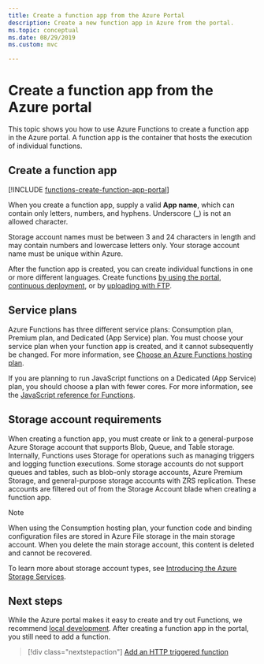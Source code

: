 ```yaml
---
title: Create a function app from the Azure Portal 
description: Create a new function app in Azure from the portal. 
ms.topic: conceptual
ms.date: 08/29/2019
ms.custom: mvc

---
```

# Create a function app from the Azure portal

This topic shows you how to use Azure Functions to create a function app in the Azure portal. A function app is the container that hosts the execution of individual functions. 

## Create a function app

[!INCLUDE [functions-create-function-app-portal](../../includes/functions-create-function-app-portal.md)]

When you create a function app, supply a valid **App name**, which can contain only letters, numbers, and hyphens. Underscore (**_**) is not an allowed character.

Storage account names must be between 3 and 24 characters in length and may contain numbers and lowercase letters only. Your storage account name must be unique within Azure. 

After the function app is created, you can create individual functions in one or more different languages. Create functions [by using the portal](functions-create-first-azure-function.md#create-function), [continuous deployment](functions-continuous-deployment.md), or by [uploading with FTP](https://github.com/projectkudu/kudu/wiki/Accessing-files-via-ftp).

## Service plans

Azure Functions has three different service plans: Consumption plan, Premium plan, and Dedicated (App Service) plan. You must choose your service plan when your function app is created, and it cannot subsequently be changed. For more information, see [Choose an Azure Functions hosting plan](functions-scale.md).

If you are planning to run JavaScript functions on a Dedicated (App Service) plan, you should choose a plan with fewer cores. For more information, see the [JavaScript reference for Functions](functions-reference-node.md#choose-single-vcpu-app-service-plans).

<a name="storage-account-requirements"></a>

## Storage account requirements

When creating a function app, you must create or link to a general-purpose Azure Storage account that supports Blob, Queue, and Table storage. Internally, Functions uses Storage for operations such as managing triggers and logging function executions. Some storage accounts do not support queues and tables, such as blob-only storage accounts, Azure Premium Storage, and general-purpose storage accounts with ZRS replication. These accounts are filtered out of from the Storage Account blade when creating a function app.

>[!NOTE]
>When using the Consumption hosting plan, your function code and binding configuration files are stored in Azure File storage in the main storage account. When you delete the main storage account, this content is deleted and cannot be recovered.

To learn more about storage account types, see [Introducing the Azure Storage Services](../storage/common/storage-introduction.md#azure-storage-services). 

## Next steps

While the Azure portal makes it easy to create and try out Functions, we recommend [local development](functions-develop-local.md). After creating a function app in the portal, you still need to add a function. 

> [!div class="nextstepaction"]
> [Add an HTTP triggered function](functions-create-first-azure-function.md#create-function)
